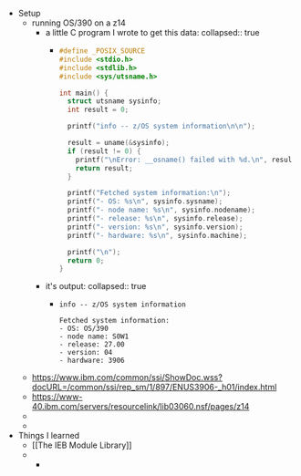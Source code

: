 - Setup
	- running OS/390 on a z14
		- a little C program I wrote to get this data:
		  collapsed:: true
			- ```C
			  #define _POSIX_SOURCE
			  #include <stdio.h>
			  #include <stdlib.h>
			  #include <sys/utsname.h>
			  
			  int main() {
			    struct utsname sysinfo;
			    int result = 0;
			  
			    printf("info -- z/OS system information\n\n");
			  
			    result = uname(&sysinfo);
			    if (result != 0) {
			      printf("\nError: __osname() failed with %d.\n", result);
			      return result;
			    }
			  
			    printf("Fetched system information:\n");
			    printf("- OS: %s\n", sysinfo.sysname);
			    printf("- node name: %s\n", sysinfo.nodename);
			    printf("- release: %s\n", sysinfo.release);
			    printf("- version: %s\n", sysinfo.version);
			    printf("- hardware: %s\n", sysinfo.machine);
			  
			    printf("\n");
			    return 0;
			  }
			  ```
		- it's output:
		  collapsed:: true
			- ```
			  info -- z/OS system information
			  
			  Fetched system information:
			  - OS: OS/390
			  - node name: S0W1
			  - release: 27.00
			  - version: 04
			  - hardware: 3906
			  ```
	- https://www.ibm.com/common/ssi/ShowDoc.wss?docURL=/common/ssi/rep_sm/1/897/ENUS3906-_h01/index.html
	- https://www-40.ibm.com/servers/resourcelink/lib03060.nsf/pages/z14
	-
	-
- Things I learned
	- [[The IEB Module Library]]
	-
		-